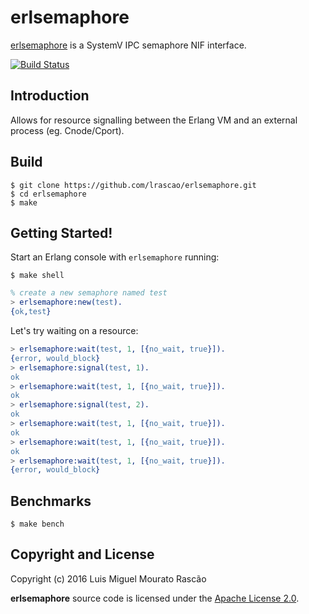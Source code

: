 # erlsemaphore

[erlsemaphore](https://github.com/lrascao/erlsemaphore) is a SystemV IPC semaphore NIF interface.

[![Build Status](https://travis-ci.org/lrascao/erlsemaphore.svg?branch=develop)](https://travis-ci.org/lrascao/erlsemaphore)

## Introduction

Allows for resource signalling between the Erlang VM and an external process (eg. Cnode/Cport).

## Build

    $ git clone https://github.com/lrascao/erlsemaphore.git
    $ cd erlsemaphore
    $ make

## Getting Started!

Start an Erlang console with `erlsemaphore` running:

    $ make shell

```erlang
% create a new semaphore named test
> erlsemaphore:new(test).
{ok,test}
```

Let's try waiting on a resource:

```erlang
> erlsemaphore:wait(test, 1, [{no_wait, true}]).
{error, would_block}
> erlsemaphore:signal(test, 1).
ok
> erlsemaphore:wait(test, 1, [{no_wait, true}]).
ok
> erlsemaphore:signal(test, 2).
ok
> erlsemaphore:wait(test, 1, [{no_wait, true}]).
ok
> erlsemaphore:wait(test, 1, [{no_wait, true}]).
ok
> erlsemaphore:wait(test, 1, [{no_wait, true}]).
{error, would_block}
```

## Benchmarks

    $ make bench

## Copyright and License

Copyright (c) 2016 Luis Miguel Mourato Rascão

**erlsemaphore** source code is licensed under the [Apache License 2.0](LICENSE.md).
